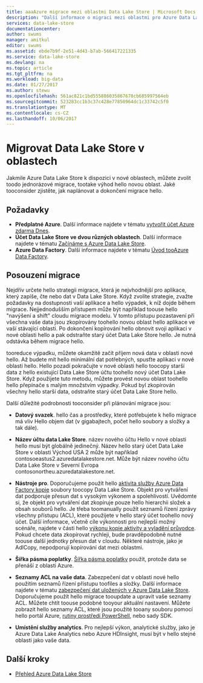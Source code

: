 ```yaml
---
title: aaaAzure migrace mezi oblastmi Data Lake Store | Microsoft Docs
description: "Další informace o migraci mezi oblastmi pro Azure Data Lake Store."
services: data-lake-store
documentationcenter: 
author: swums
manager: amitkul
editor: swums
ms.assetid: ebde7b9f-2e51-4d43-b7ab-566417221335
ms.service: data-lake-store
ms.devlang: na
ms.topic: article
ms.tgt_pltfrm: na
ms.workload: big-data
ms.date: 01/27/2017
ms.author: stewu
ms.openlocfilehash: 561ac821c1bd555886035867678cb685997564eb
ms.sourcegitcommit: 523283cc1b3c37c428e77850964dc1c33742c5f0
ms.translationtype: MT
ms.contentlocale: cs-CZ
ms.lasthandoff: 10/06/2017
---
```

# <a name="migrate-data-lake-store-across-regions"></a>Migrovat Data Lake Store v oblastech

Jakmile Azure Data Lake Store k dispozici v nové oblastech, můžete zvolit toodo jednorázové migrace, tootake výhod hello novou oblast. Jaké tooconsider zjistěte, jak naplánovat a dokončení migrace hello.

## <a name="prerequisites"></a>Požadavky

* **Předplatné Azure**. Další informace najdete v tématu [vytvořit účet Azure zdarma Dnes](https://azure.microsoft.com/pricing/free-trial/).
* **Účet Data Lake Store ve dvou různých oblastech**. Další informace najdete v tématu [Začínáme s Azure Data Lake Store](data-lake-store-get-started-portal.md).
* **Azure Data Factory**. Další informace najdete v tématu [Úvod tooAzure Data Factory](../data-factory/data-factory-introduction.md).


## <a name="migration-considerations"></a>Posouzení migrace

Nejdřív určete hello strategii migrace, která je nejvhodnější pro aplikace, který zapíše, čte nebo dat v Data Lake Store. Když zvolíte strategie, zvažte požadavky na dostupnosti vaší aplikace a hello výpadek, k níž dojde během migrace. Nejjednodušším přístupem může být například toouse hello "navýšení a shift" cloudu migrace modelu. V tomto přístupu pozastavení při všechna vaše data jsou zkopírovány toohello novou oblast hello aplikace ve vaší stávající oblasti. Po dokončení kopírování hello obnovit svoji aplikaci v nové oblasti hello a pak odstraňte starý účet Data Lake Store hello. Je nutná odstávka během migrace hello.

tooreduce výpadku, můžete okamžitě začít příjem nová data v oblasti nové hello. Až budete mít hello minimální dat potřebných, spusťte aplikaci v nové oblasti hello. Hello pozadí pokračujte v nové oblasti hello toocopy starší data z hello existující Data Lake Store účtu toohello nový účet Data Lake Store. Když použijete tuto metodu, můžete provést novou oblast toohello hello přepínače s malým množstvím výpadky. Pokud byl zkopírován všechny hello starší data, odstraňte starý účet Data Lake Store hello.

Další důležité podrobnosti tooconsider při plánování migrace jsou:

* **Datový svazek**. hello čas a prostředky, které potřebujete k hello migrace má vliv Hello objem dat (v gigabajtech, počet hello soubory a složky a tak dále).

* **Název účtu data Lake Store**. název nového účtu Hello v nové oblasti hello musí být globálně jedinečný. Název hello starý účet Data Lake Store v oblasti Východ USA 2 může být například contosoeastus2.azuredatalakestore.net. Může být název nového účtu Data Lake Store v Severní Evropa contosonortheu.azuredatalakestore.net.

* **Nástroje pro**. Doporučujeme použít hello [aktivita služby Azure Data Factory kopie](../data-factory/data-factory-azure-datalake-connector.md) soubory toocopy Data Lake Store. Objekt pro vytváření dat podporuje přesun dat s vysokým výkonem a spolehlivostí. Uvědomte si, že objekt pro vytváření dat zkopíruje pouze hello hierarchii složek a obsah souborů hello. Je třeba toomanually použít seznamů řízení zprávy všechny přístupu (ACL), které použijete v hello starý účet toohello nový účet. Další informace, včetně cíle výkonnosti pro nejlepší možný scénáře, najdete v části hello [výkonu kopie aktivity a vyladění průvodce](../data-factory/data-factory-copy-activity-performance.md). Pokud chcete data zkopírovat rychleji, bude pravděpodobně nutné toouse další jednotky přesun dat v cloudu. Některé nástroje, jako je AdlCopy, nepodporují kopírování dat mezi oblastmi.  

* **Šířka pásma poplatky**. [Šířka pásma poplatky](https://azure.microsoft.com/en-us/pricing/details/bandwidth/) použít, protože data se přenáší z oblasti Azure.

* **Seznamy ACL na vaše data**. Zabezpečení dat v oblasti nové hello použitím seznamů řízení přístupu toofiles a složky. Další informace najdete v tématu [zabezpečení dat uložených v Azure Data Lake Store](data-lake-store-secure-data.md). Doporučujeme použít hello migrace tooupdate a upravit vaše seznamy ACL. Můžete chtít toouse podobné tooyour aktuální nastavení. Můžete zobrazit hello seznamy ACL, které jsou použité tooany souboru pomocí hello portál Azure, [rutiny prostředí PowerShell](/powershell/module/azurerm.datalakestore/get-azurermdatalakestoreitempermission), nebo sady SDK.  

* **Umístění služby analytics**. Pro nejlepší výkon, analytické služby, jako je Azure Data Lake Analytics nebo Azure HDInsight, musí být v hello stejné oblasti jako vaše data.  

## <a name="next-steps"></a>Další kroky
* [Přehled Azure Data Lake Store](data-lake-store-overview.md)
